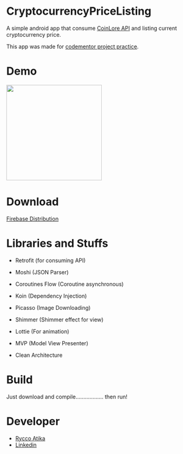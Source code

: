 # CryptocurrencyPriceListing

A simple android app that consume [CoinLore API](https://www.coinlore.com/cryptocurrency-data-api) and listing current cryptocurrency price.

This app was made for [codementor project practice](https://www.codementor.io/projects/cryptocurrency-price-listing-mobile-app-atx32meo88).

# Demo

<img width="250" src="https://raw.githubusercontent.com/ryccoatika/CryptocurrencyPriceListing/main/design/demo_app.gif"/>

# Download
[Firebase Distribution](https://appdistribution.firebase.dev/i/f4ca28afaf9d8bfe)

# Libraries and Stuffs

* Retrofit (for consuming API)
* Moshi (JSON Parser)
* Coroutines Flow (Coroutine asynchronous)
* Koin (Dependency Injection)
* Picasso (Image Downloading)
* Shimmer (Shimmer effect for view)
* Lottie (For animation)

* MVP (Model View Presenter)
* Clean Architecture

# Build

Just download and compile.................. then run!

# Developer

* [Rycco Atika](https://ryccoatika.github.io)
* [Linkedin](https://www.linkedin.com/in/ryccoatika)
